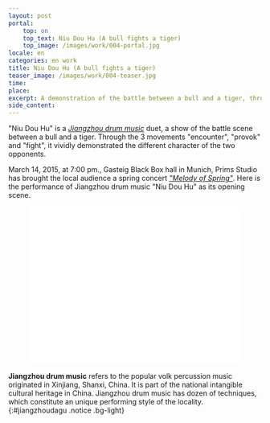 ```yaml
---
layout: post
portal:
    top: on
    top_text: Niu Dou Hu (A bull fights a tiger)
    top_image: /images/work/004-portal.jpg
locale: en
categories: en work
title: Niu Dou Hu (A bull fights a tiger)
teaser_image: /images/work/004-teaser.jpg
time: 
place: 
excerpt: A demonstration of the battle between a bull and a tiger, through the 3 movements "encounter", "provoke" and "fight".
side_content: 
---
```


"Niu Dou Hu" is a [*Jiangzhou drum music*](#jiangzhoudagu) duet, a show of the battle scene between a bull and a tiger. 
Through the 3 movements "encounter", "provok" and "fight", it vividly demonstrated the different character of the two opponents.

March 14, 2015, at 7:00 pm., Gasteig Black Box hall in Munich, Prims Studio has brought the local audience a spring concert
[*"Melody of Spring"*](/en/event/003-melody-of-spring/). 
Here is the performance of Jiangzhou drum music "Niu Dou Hu" as its opening scene.

<figure class="video-container">
    <iframe width="420" height="315" src="//www.youtube.com/embed/q9Rpss_C0sk" frameborder="0" allowfullscreen></iframe>
</figure>

<i class="icon-note icon-inline"></i><b>Jiangzhou drum music</b> refers to the popular volk percussion music originated in Xinjiang, Shanxi, China.
It is part of the national intangible cultural heritage in China. Jiangzhou drum music has dozen of techniques, 
which constitute an unique performing style of the locality.
{:#jiangzhoudagu .notice .bg-light}